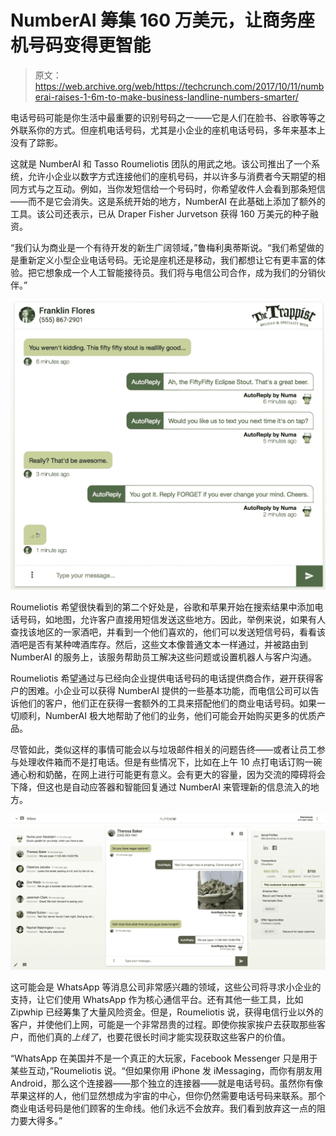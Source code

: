 # NumberAI 筹集 160 万美元，让商务座机号码变得更智能 

> 原文：<https://web.archive.org/web/https://techcrunch.com/2017/10/11/numberai-raises-1-6m-to-make-business-landline-numbers-smarter/>

电话号码可能是你生活中最重要的识别号码之一——它是人们在脸书、谷歌等等之外联系你的方式。但座机电话号码，尤其是小企业的座机电话号码，多年来基本上没有了踪影。

这就是 NumberAI 和 Tasso Roumeliotis 团队的用武之地。该公司推出了一个系统，允许小企业以数字方式连接他们的座机号码，并以许多与消费者今天期望的相同方式与之互动。例如，当你发短信给一个号码时，你希望收件人会看到那条短信——而不是它会消失。这是系统开始的地方，NumberAI 在此基础上添加了额外的工具。该公司还表示，已从 Draper Fisher Jurvetson 获得 160 万美元的种子融资。

“我们认为商业是一个有待开发的新生广阔领域，”鲁梅利奥蒂斯说。“我们希望做的是重新定义小型企业电话号码。无论是座机还是移动，我们都想让它有更丰富的体验。把它想象成一个人工智能接待员。我们将与电信公司合作，成为我们的分销伙伴。”

![](img/ab4dd0035b157a2eb40c1238efff3b4e.png)

Roumeliotis 希望很快看到的第二个好处是，谷歌和苹果开始在搜索结果中添加电话号码，如地图，允许客户直接用短信发送这些地方。因此，举例来说，如果有人查找该地区的一家酒吧，并看到一个他们喜欢的，他们可以发送短信号码，看看该酒吧是否有某种啤酒库存。然后，这些文本像普通文本一样通过，并被路由到 NumberAI 的服务上，该服务帮助员工解决这些问题或设置机器人与客户沟通。

Roumeliotis 希望通过与已经向企业提供电话号码的电话提供商合作，避开获得客户的困难。小企业可以获得 NumberAI 提供的一些基本功能，而电信公司可以告诉他们的客户，他们正在获得一套额外的工具来搭配他们的商业电话号码。如果一切顺利，NumberAI 极大地帮助了他们的业务，他们可能会开始购买更多的优质产品。

尽管如此，类似这样的事情可能会以与垃圾邮件相关的问题告终——或者让员工参与处理收件箱而不是打电话。但是有些情况下，比如在上午 10 点打电话订购一碗通心粉和奶酪，在网上进行可能更有意义。会有更大的容量，因为交流的障碍将会下降，但这也是自动应答器和智能回复通过 NumberAI 来管理新的信息流入的地方。

![](img/8bc4d4d02de6f04e8b3a0200347aa0f7.png)

这可能会是 WhatsApp 等消息公司非常感兴趣的领域，这些公司将寻求小企业的支持，让它们使用 WhatsApp 作为核心通信平台。还有其他一些工具，比如 Zipwhip 已经筹集了大量风险资金。但是，Roumeliotis 说，获得电信行业以外的客户，并使他们上网，可能是一个非常昂贵的过程。即使你挨家挨户去获取那些客户，而他们真的*上线了*，也要花很长时间才能实现获取这些客户的价值。

“WhatsApp 在美国并不是一个真正的大玩家，Facebook Messenger 只是用于某些互动，”Roumeliotis 说。“但如果你用 iPhone 发 iMessaging，而你有朋友用 Android，那么这个连接器——那个独立的连接器——就是电话号码。虽然你有像苹果这样的人，他们显然想成为宇宙的中心，但你仍然需要电话号码来联系。那个商业电话号码是他们顾客的生命线。他们永远不会放弃。我们看到放弃这一点的阻力要大得多。”